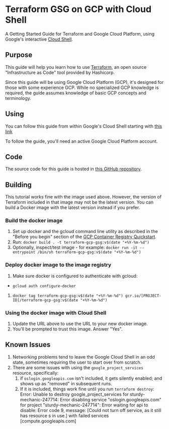# Terraform GSG on GCP with Cloud Shell

A Getting Started Guide for Terraform and Google Cloud Platform, using Google's interactive [Cloud Shell](https://cloud.google.com/shell/ "Google Cloud Shell homepage").

## Purpose

This guide will help you learn how to use [Terraform](https://www.terraform.io/intro/index.html "Introduction to Terraform"), an open source "Infrastructure as Code" tool provided by Hashicorp.

Since this guide will be using Google Cloud Platform (GCP), it's designed for those with some experience GCP. While no specialized GCP knowledge is required, the guide assumes knowledge of basic GCP concepts and terminology.

## Using

You can follow this guide from within Google's Cloud Shell starting with [this link](https://console.cloud.google.com/cloudshell/open?cloudshell_image=gcr.io/graphite-cloud-shell-images/terraform:0.12&cloudshell_git_repo=https://github.com/robin-norwood/terraform-getting-started-gcp-cloud-shell&cloudshell_git_branch=master&cloudshell_working_dir=tutorial/&open_in_editor=./main.tf&cloudshell_tutorial=./cloudshell_tutorial.md)

To follow the guide, you'll need an active Google Cloud Platform account.

## Code

The source code for this guide is hosted in [this GitHub repository](https://github.com "FIXME: Link to GH repo").

## Building

This tutorial works fine with the image used above. However, the version of Terraform included in that image may not be the latest version. You can build a Docker image with the latest version instead if you prefer.

### Build the docker image

1. Set up docker and the gcloud command line utility as described in the "Before you begin" section of the [GCP Container Registry Quickstart](https://cloud.google.com/container-registry/docs/quickstart "Container Registry Quickstart Documentation").
1. Run: `docker build . -t terraform-gcp-gsg:v$(date "+%Y-%m-%d")`
1. Optionally, inspect/test image - for example:
  `docker run -it --entrypoint /bin/sh terraform-gcp-gsg:v$(date "+%Y-%m-%d")`

### Deploy docker image to the image registry

1. Make sure docker is configured to authenticate with gcloud:
  - `gcloud auth configure-docker`
1. `docker tag terraform-gcp-gsg:v$(date "+%Y-%m-%d") gcr.io/[PROJECT-ID]/terraform-gcp-gsg:v$(date "+%Y-%m-%d")`

### Using the docker image with Cloud Shell

1. Update the URL above to use the URL to your new docker image.
1. You'll be prompted to trust this image. Answer "Yes".

## Known Issues

1. Networking problems tend to leave the Google Cloud Shell in an odd state, sometimes requiring the user to start over from scratch.
1. There are some issues with using the `google_project_services` resource, specifically:
    1. if `oslogin.googleapis.com` isn't included, it gets silently enabled; and shows up as "removed" in subsequent runs.
    1. If it is included, things work fine until you run `terraform destroy`:
    Error: Unable to destroy google_project_services for sturdy-mechanic-247714: Error disabling service "oslogin.googleapis.com" for project "sturdy-mechanic-247714": Error waiting for api to disable: Error code 9, message: [Could not turn off service, as it still has resource s in use.] with failed services [compute.googleapis.com]

